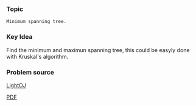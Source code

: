 
### Topic

    Minimum spanning tree.


### Key Idea

Find the minimum and maximun spanning tree, this could be easyly done with Kruskal's algorithm.


### Problem source

[LightOJ](http://lightoj.com/volume_showproblem.php?problem=1029)

[PDF](http://lightoj.com/volume_showproblem.php?problem=1029&language=english&type=pdf)


